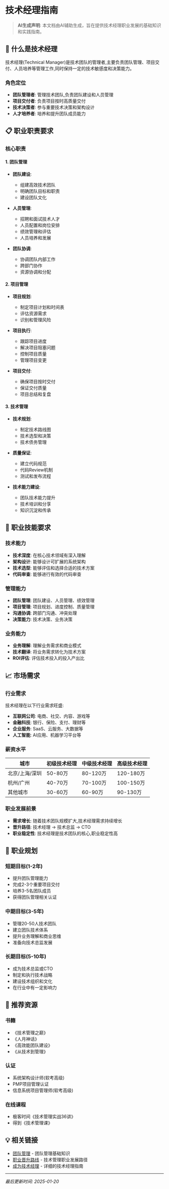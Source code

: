 # 技术经理指南

> **AI生成声明**: 本文档由AI辅助生成，旨在提供技术经理职业发展的基础知识和实践指南。

## 🎯 什么是技术经理

技术经理(Technical Manager)是技术团队的管理者,主要负责团队管理、项目交付、人员培养等管理工作,同时保持一定的技术敏感度和决策能力。

### 角色定位

- **团队管理者**: 管理技术团队,负责团队建设和人员管理
- **项目交付者**: 负责项目按时高质量交付
- **技术决策者**: 参与重要技术决策和架构设计
- **人才培养者**: 培养和提升团队成员能力

## 📋 职业职责要求

### 核心职责

#### 1. 团队管理

- **团队建设**: 
  - 组建高效技术团队
  - 明确团队目标和职责
  - 建设团队文化

- **人员管理**:
  - 招聘和面试技术人才
  - 人员配置和岗位安排
  - 绩效管理和评估
  - 人员培养和发展

- **团队协调**:
  - 协调团队内部工作
  - 跨部门协作
  - 资源协调和分配

#### 2. 项目管理

- **项目规划**:
  - 制定项目计划和时间表
  - 评估资源需求
  - 识别和管理风险

- **项目执行**:
  - 跟踪项目进度
  - 解决项目阻塞问题
  - 控制项目质量
  - 管理项目变更

- **项目交付**:
  - 确保项目按时交付
  - 保证交付质量
  - 项目总结和复盘

#### 3. 技术管理

- **技术规划**:
  - 制定技术路线图
  - 技术选型和决策
  - 技术债务管理

- **质量保证**:
  - 建立代码规范
  - 代码Review机制
  - 测试和发布流程

- **技术能力建设**:
  - 团队技术能力提升
  - 技术培训和分享
  - 知识沉淀和传承

## 💼 职业技能要求

### 技术能力

- **技术深度**: 在核心技术领域有深入理解
- **架构设计**: 能够设计可扩展的系统架构
- **技术选型**: 能够评估和选择合适的技术方案
- **代码审查**: 能够进行有效的代码审查

### 管理能力

- **团队管理**: 团队建设、人员管理、绩效管理
- **项目管理**: 项目规划、进度控制、质量管理
- **沟通协调**: 跨部门沟通、冲突处理
- **决策能力**: 技术决策、业务决策

### 业务能力

- **业务理解**: 理解业务需求和商业模式
- **技术翻译**: 将业务需求转化为技术方案
- **ROI评估**: 评估技术投入的投入产出比

## 📈 市场需求

### 行业需求

技术经理在以下行业需求旺盛:

- **互联网公司**: 电商、社交、内容、游戏等
- **金融科技**: 银行、保险、支付、理财等
- **企业服务**: SaaS、云服务、大数据等
- **人工智能**: AI应用、机器学习平台等

### 薪资水平

| 城市 | 初级技术经理 | 中级技术经理 | 高级技术经理 |
|------|------------|------------|------------|
| 北京/上海/深圳 | 50-80万 | 80-120万 | 120-180万 |
| 杭州/广州 | 40-70万 | 70-100万 | 100-150万 |
| 其他城市 | 30-60万 | 60-90万 | 90-130万 |

### 职业发展前景

- **需求增长**: 随着技术团队规模扩大,技术经理需求持续增长
- **晋升路径**: 技术经理 → 技术总监 → CTO
- **职业稳定性**: 技术经理是技术团队的核心,职业稳定性高

## 🎯 职业规划

### 短期目标(1-2年)

- 提升团队管理能力
- 完成2-3个重要项目交付
- 培养3-5名团队成员
- 获得团队管理相关认证

### 中期目标(3-5年)

- 管理20-50人技术团队
- 建立团队技术体系
- 提升业务理解和商业思维
- 准备向技术总监发展

### 长期目标(5-10年)

- 成为技术总监或CTO
- 制定和执行技术战略
- 建设技术组织和文化
- 在行业中有一定影响力

## 📖 推荐资源

### 书籍

- 《技术管理之巅》
- 《人月神话》
- 《高效能团队建设》
- 《从技术到管理》

### 认证

- 系统架构设计师(软考高级)
- PMP项目管理认证
- 信息系统项目管理师(软考高级)

### 在线课程

- 极客时间《技术管理实战36讲》
- 得到《技术管理课》

## 💡 相关链接

- [团队管理](../team-management/) - 团队管理基础知识
- [职业晋升路线](../team-management/career-path/) - 技术管理职业发展路径
- [成为技术经理](../team-management/career-path/become-technical-manager.md) - 详细的技术经理指南

---

*最后更新时间: 2025-01-20*

